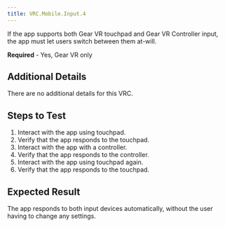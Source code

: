 ```yaml
---
title: VRC.Mobile.Input.4
---
```


If the app supports both Gear VR touchpad and Gear VR Controller input, the app must let users switch between them at-will.

**Required** - Yes, Gear VR only

## Additional Details

There are no additional details for this VRC.

## Steps to Test

1. Interact with the app using touchpad.
2. Verify that the app responds to the touchpad.
3. Interact with the app with a controller.
4. Verify that the app responds to the controller.
5. Interact with the app using touchpad again.
6. Verify that the app responds to the touchpad.


## Expected Result

The app responds to both input devices automatically, without the user having to change any settings.
